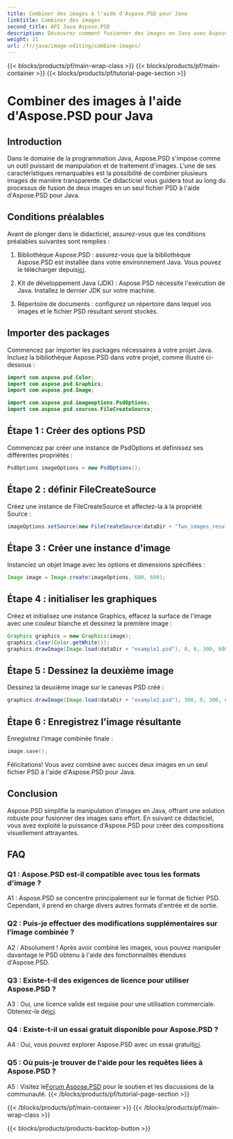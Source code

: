 ```yaml
---
title: Combiner des images à l'aide d'Aspose.PSD pour Java
linktitle: Combiner des images
second_title: API Java Aspose.PSD
description: Découvrez comment fusionner des images en Java avec Aspose.PSD. Suivez notre guide étape par étape pour une combinaison d’images transparente.
weight: 11
url: /fr/java/image-editing/combine-images/
---
```


{{< blocks/products/pf/main-wrap-class >}}
{{< blocks/products/pf/main-container >}}
{{< blocks/products/pf/tutorial-page-section >}}

# Combiner des images à l'aide d'Aspose.PSD pour Java

## Introduction

Dans le domaine de la programmation Java, Aspose.PSD s'impose comme un outil puissant de manipulation et de traitement d'images. L'une de ses caractéristiques remarquables est la possibilité de combiner plusieurs images de manière transparente. Ce didacticiel vous guidera tout au long du processus de fusion de deux images en un seul fichier PSD à l'aide d'Aspose.PSD pour Java.

## Conditions préalables

Avant de plonger dans le didacticiel, assurez-vous que les conditions préalables suivantes sont remplies :

1.  Bibliothèque Aspose.PSD : assurez-vous que la bibliothèque Aspose.PSD est installée dans votre environnement Java. Vous pouvez le télécharger depuis[ici](https://releases.aspose.com/psd/java/).

2. Kit de développement Java (JDK) : Aspose.PSD nécessite l'exécution de Java. Installez le dernier JDK sur votre machine.

3. Répertoire de documents : configurez un répertoire dans lequel vos images et le fichier PSD résultant seront stockés.

## Importer des packages

Commencez par importer les packages nécessaires à votre projet Java. Incluez la bibliothèque Aspose.PSD dans votre projet, comme illustré ci-dessous :

```java
import com.aspose.psd.Color;
import com.aspose.psd.Graphics;
import com.aspose.psd.Image;

import com.aspose.psd.imageoptions.PsdOptions;
import com.aspose.psd.sources.FileCreateSource;
```

## Étape 1 : Créer des options PSD

Commencez par créer une instance de PsdOptions et définissez ses différentes propriétés :

```java
PsdOptions imageOptions = new PsdOptions();
```

## Étape 2 : définir FileCreateSource

Créez une instance de FileCreateSource et affectez-la à la propriété Source :

```java
imageOptions.setSource(new FileCreateSource(dataDir + "Two_images_result_out.psd", false));
```

## Étape 3 : Créer une instance d'image

Instanciez un objet Image avec les options et dimensions spécifiées :

```java
Image image = Image.create(imageOptions, 600, 600);
```

## Étape 4 : initialiser les graphiques

Créez et initialisez une instance Graphics, effacez la surface de l'image avec une couleur blanche et dessinez la première image :

```java
Graphics graphics = new Graphics(image);
graphics.clear(Color.getWhite());
graphics.drawImage(Image.load(dataDir + "example1.psd"), 0, 0, 300, 600);
```

## Étape 5 : Dessinez la deuxième image

Dessinez la deuxième image sur le canevas PSD créé :

```java
graphics.drawImage(Image.load(dataDir + "example2.psd"), 300, 0, 300, 600);
```

## Étape 6 : Enregistrez l'image résultante

Enregistrez l'image combinée finale :

```java
image.save();
```

Félicitations! Vous avez combiné avec succès deux images en un seul fichier PSD à l'aide d'Aspose.PSD pour Java.

## Conclusion

Aspose.PSD simplifie la manipulation d'images en Java, offrant une solution robuste pour fusionner des images sans effort. En suivant ce didacticiel, vous avez exploité la puissance d'Aspose.PSD pour créer des compositions visuellement attrayantes.

## FAQ

### Q1 : Aspose.PSD est-il compatible avec tous les formats d'image ?

A1 : Aspose.PSD se concentre principalement sur le format de fichier PSD. Cependant, il prend en charge divers autres formats d'entrée et de sortie.

### Q2 : Puis-je effectuer des modifications supplémentaires sur l’image combinée ?

A2 : Absolument ! Après avoir combiné les images, vous pouvez manipuler davantage le PSD obtenu à l'aide des fonctionnalités étendues d'Aspose.PSD.

### Q3 : Existe-t-il des exigences de licence pour utiliser Aspose.PSD ?

 A3 : Oui, une licence valide est requise pour une utilisation commerciale. Obtenez-le de[ici](https://purchase.aspose.com/buy).

### Q4 : Existe-t-il un essai gratuit disponible pour Aspose.PSD ?

 A4 : Oui, vous pouvez explorer Aspose.PSD avec un essai gratuit[ici](https://releases.aspose.com/).

### Q5 : Où puis-je trouver de l'aide pour les requêtes liées à Aspose.PSD ?

 A5 : Visitez le[Forum Aspose.PSD](https://forum.aspose.com/c/psd/34) pour le soutien et les discussions de la communauté.
{{< /blocks/products/pf/tutorial-page-section >}}

{{< /blocks/products/pf/main-container >}}
{{< /blocks/products/pf/main-wrap-class >}}

{{< blocks/products/products-backtop-button >}}
